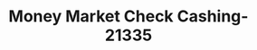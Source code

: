 ---
f_zip-code: 95008
f_state-code: CA
title: Money Market Check Cashing-21335
f_phone: 408-371-4977
f_city-only: Campbell
f_address: 831 Union Ave Campbell
f_location-unique-id: '21335'
slug: money-market-check-cashing-21335
updated-on: '2024-05-30T13:46:58.046Z'
created-on: '2024-05-30T13:36:59.803Z'
published-on: '2024-05-30T13:54:32.469Z'
f_city-state: cms/city/campbell-ca.md
f_company: cms/company/money-market-check-cashing.md
f_state: cms/state/california.md
layout: '[payday-loan].html'
tags: payday-loan
---